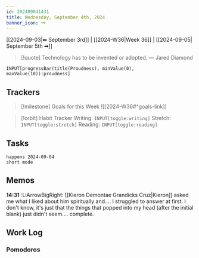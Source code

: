 ```yaml
---
id: 202409041431
title: Wednesday, September 4th, 2024
banner_icon: 🗝️
---
```


[[2024-09-03|⬅ September 3rd]] | [[2024-W36|Week 36]] | [[2024-09-05| September 5th ➡]]

> [!quote] Technology has to be invented or adopted.
> — Jared Diamond

```meta-bind
INPUT[progressBar(title(Proudness), minValue(0), maxValue(10)):proudness]
```

## Trackers

> [!milestone] Goals for this Week
> ![[2024-W36#^goals-link]]

> [!orbit] Habit Tracker
> Writing: `INPUT[toggle:writing]` Stretch: `INPUT[toggle:stretch]` Reading: `INPUT[toggle:reading]`

## Tasks

```tasks
happens 2024-09-04
short mode
```

## Memos

**14:31** :LiArrowBigRight: [[Kieron Demontae Grandicks Cruz|Kieron]] asked me what I liked about him spiritually and.... I struggled to answer at first. I don't know, it's just that the things that popped into my head (after the initial blank) just didn't seem.... complete.

## Work Log

### Pomodoros
